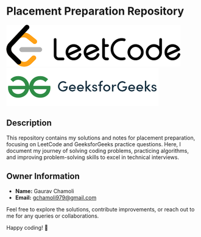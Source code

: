# Placement Preparation Repository

![LeetCode Logo](./images/leetcode.png) ![GeeksforGeeks Logo](./images/gfg.png)

## Description
This repository contains my solutions and notes for placement preparation, focusing on LeetCode and GeeksforGeeks practice questions. Here, I document my journey of solving coding problems, practicing algorithms, and improving problem-solving skills to excel in technical interviews.

## Owner Information
- **Name:** Gaurav Chamoli
- **Email:** gchamoli979@gmail.com

Feel free to explore the solutions, contribute improvements, or reach out to me for any queries or collaborations.

Happy coding! 🚀